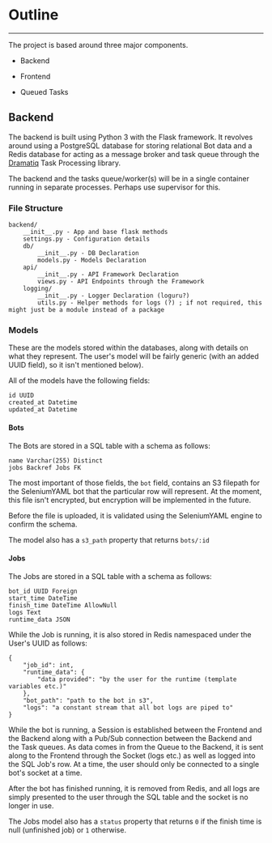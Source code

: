 # Outline
---------

The project is based around three major components.

- Backend

- Frontend

- Queued Tasks

## Backend

The backend is built using Python 3 with the Flask framework. It revolves around using a PostgreSQL database for storing relational Bot data and a Redis database for acting as a message broker and task queue through the [Dramatiq](https://dramatiq.io/) Task Processing library.

The backend and the tasks queue/worker(s) will be in a single container running in separate processes. Perhaps use supervisor for this.

### File Structure

```
backend/
	__init__.py - App and base flask methods
	settings.py - Configuration details
	db/
		__init__.py - DB Declaration
		models.py - Models Declaration
	api/
		__init__.py - API Framework Declaration
		views.py - API Endpoints through the Framework
	logging/
		__init__.py - Logger Declaration (loguru?)
		utils.py - Helper methods for logs (?) ; if not required, this might just be a module instead of a package
```

### Models

These are the models stored within the databases, along with details on what they represent. The user's model will be fairly generic (with an added UUID field), so it isn't mentioned below).

All of the models have the following fields:

```
id UUID
created_at Datetime
updated_at Datetime
```

#### Bots

The Bots are stored in a SQL table with a schema as follows:

```
name Varchar(255) Distinct
jobs Backref Jobs FK
```

The most important of those fields, the `bot` field, contains an S3 filepath for the SeleniumYAML bot that the particular row will represent. At the moment, this file isn't encrypted, but encryption will be implemented in the future.

Before the file is uploaded, it is validated using the SeleniumYAML engine to confirm the schema.

The model also has a `s3_path` property that returns `bots/:id`

#### Jobs

The Jobs are stored in a SQL table with a schema as follows:

```
bot_id UUID Foreign
start_time DateTime
finish_time DateTime AllowNull
logs Text
runtime_data JSON
```

While the Job is running, it is also stored in Redis namespaced under the User's UUID as follows:

```
{
	"job_id": int,
	"runtime_data": {
		"data provided": "by the user for the runtime (template variables etc.)"
	},
	"bot_path": "path to the bot in s3",
	"logs": "a constant stream that all bot logs are piped to"
}
```

While the bot is running, a Session is established between the Frontend and the Backend along with a Pub/Sub connection between the Backend and the Task queues. As data comes in from the Queue to the Backend, it is sent along to the Frontend through the Socket (logs etc.) as well as logged into the SQL Job's row. At a time, the user should only be connected to a single bot's socket at a time.

After the bot has finished running, it is removed from Redis, and all logs are simply presented to the user through the SQL table and the socket is no longer in use.

The Jobs model also has a `status` property that returns `0` if the finish time is null (unfinished job) or `1` otherwise.
